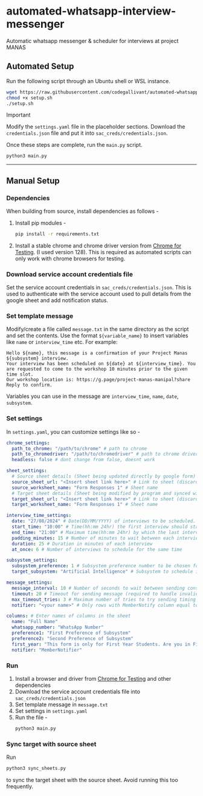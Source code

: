 # automated-whatsapp-interview-messenger
Automatic whatsapp messenger & scheduler for interviews at project MANAS

## Automated Setup

Run the following script through an Ubuntu shell or WSL instance.

```sh
wget https://raw.githubusercontent.com/codegallivant/automated-whatsapp-interview-messenger/master/setup.sh
chmod +x setup.sh
./setup.sh
```

> [!IMPORTANT]
> Modify the `settings.yaml` file in the placeholder sections.
> Download the `credentials.json` file and put it into `sac_creds/credentials.json`.

Once these steps are complete, run the `main.py` script.

```sh
python3 main.py
```

---

## Manual Setup

### Dependencies 
When building from source, install dependencies as follows -
1. Install pip modules - 
    ```bash
    pip install -r requirements.txt
    ```
2. Install a stable chrome and chrome driver version from [Chrome for Testing](https://googlechromelabs.github.io/chrome-for-testing/). (I used version 128). This is required as automated scripts can only work with chrome browsers for testing.

### Download service account credentials file
Set the service account credentials in ``sac_creds/credentials.json``. This is used to authenticate with the service account used to pull details from the google sheet and add notification status.

### Set template message
Modify/create a file called `message.txt` in the same directory as the script and set the contents. Use the format ``${variable_name}`` to insert variables like ``name`` or ``interview_time`` etc. For example:
```
Hello ${name}, this message is a confirmation of your Project Manas ${subsystem} interview. 
Your interview has been scheduled on ${date} at ${interview_time}. You are requested to come to the workshop 10 minutes prior to the given time slot. 
Our workshop location is: https://g.page/project-manas-manipal?share 
Reply to confirm.
```
Variables you can use in the message are ``interview_time``, ``name``, ``date``, ``subsystem``.

### Set settings
In `settings.yaml`, you can customize settings like so - 
```yaml
chrome_settings:
  path_to_chrome: "/path/to/chrome" # path to chrome 
  path_to_chromedriver: "/path/to/chromedriver" # path to chrome driver
  headless: false # dont change from false, doesnt work

sheet_settings:
  # Source sheet details (Sheet being updated directly by google form)
  source_sheet_url: "<Insert sheet link here>" # Link to sheet (discard everything after the id i.e. from '/edit')
  source_worksheet_name: "Form Responses 1" # Sheet name
  # Target sheet details (Sheet being modified by program and synced with source sheet)
  target_sheet_url: "<Insert sheet link here>" # Link to sheet (discard everything after the id i.e. from '/edit')
  target_worksheet_name: "Form Responses 1" # Sheet name

interview_time_settings:
  date: "27/08/2024" # Date(DD/MM/YYYY) of interviews to be scheduled.
  start_time: "10:00" # Time(hh:mm 24hr) the first interview should start at
  end_time: "21:00" # Maximum time(hh:mm 24hr) by which the last interview should end
  padding_minutes: 15 # Number of minutes to wait between each interview
  duration: 25 # Duration in minutes of each interview
  at_once: 6 # Number of interviews to schedule for the same time 

subsystem_settings:
  subsystem_preference: 1 # Subsystem preference number to be chosen for the interview.
  target_subsystem: "Artificial Intelligence" # Subsystem to schedule interviews for. Set empty string("") or null for no restrictions. This must be the same string as in the sheet

message_settings:
  message_interval: 10 # Number of seconds to wait between sending consecutive whatsapp messages
  timeout: 20 # Timeout for sending message (required to handle invalid phone numbers)
  max_timeout_tries: 3 # Maximum number of tries to try sending timing out messages
  notifier: "<your name>" # Only rows with MemberNotify column equal to this value will be considered (to split sending messages among people)

columns: # Enter names of columns in the sheet
  name: "Full Name"
  whatsapp_number: "WhatsApp Number"
  preference1: "First Preference of Subsystem"
  preference2: "Second Preference of Subsystem"
  first_year: "This form is only for First Year Students. Are you in First Year?"
  notifier: "MemberNotifier"
```

### Run
1. Install a browser and driver from [Chrome for Testing](https://googlechromelabs.github.io/chrome-for-testing/) and other dependencies
2. Download the service account credentials file into `sac_creds/credentials.json`
3. Set template message in `message.txt`
4. Set settings in `settings.yaml`
5. Run the file - 
    ```bash
    python3 main.py
    ```

### Sync target with source sheet
Run 
```bash
python3 sync_sheets.py
```
to sync the target sheet with the source sheet. Avoid running this too frequently.
